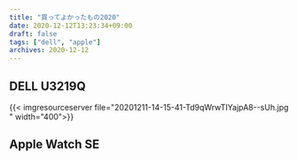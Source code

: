 ```yaml
---
title: "買ってよかったもの2020"
date: 2020-12-12T13:23:34+09:00
draft: false
tags: ["dell", "apple"]
archives: 2020-12-12
---
```

## DELL U3219Q
{{< imgresourceserver file="20201211-14-15-41-Td9qWrwTIYajpA8--sUh.jpg
" width="400">}}
## Apple Watch SE